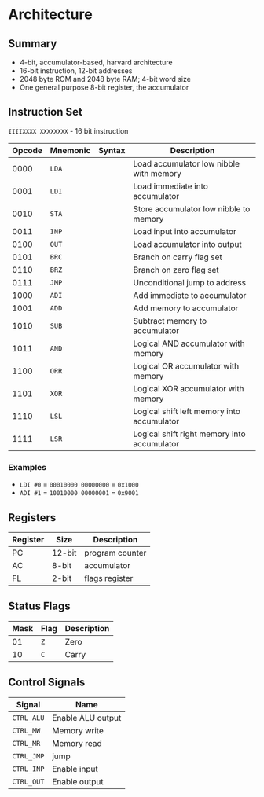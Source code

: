 # Architecture

## Summary

- 4-bit, accumulator-based, harvard architecture
- 16-bit instruction, 12-bit addresses
- 2048 byte ROM and 2048 byte RAM; 4-bit word size
- One general purpose 8-bit register, the accumulator

## Instruction Set

`IIIIXXXX XXXXXXXX` - 16 bit instruction

| Opcode | Mnemonic | Syntax | Description |
| ------ | -------- | ------ | ----------- |
| 0000   | `LDA`    |        | Load accumulator low nibble with memory |
| 0001   | `LDI`    |        | Load immediate into accumulator |
| 0010   | `STA`    |        | Store accumulator low nibble to memory |
| 0011   | `INP`    |        | Load input into accumulator |
| 0100   | `OUT`    |        | Load accumulator into output |
| 0101   | `BRC`    |        | Branch on carry flag set |
| 0110   | `BRZ`    |        | Branch on zero flag set |
| 0111   | `JMP`    |        | Unconditional jump to address |
| 1000   | `ADI`    |        | Add immediate to accumulator |
| 1001   | `ADD`    |        | Add memory to accumulator |
| 1010   | `SUB`    |        | Subtract memory to accumulator |
| 1011   | `AND`    |        | Logical AND accumulator with memory |
| 1100   | `ORR`    |        | Logical OR accumulator with memory |
| 1101   | `XOR`    |        | Logical XOR accumulator with memory |
| 1110   | `LSL`    |        | Logical shift left memory into accumulator |
| 1111   | `LSR`    |        | Logical shift right memory into accumulator |

### Examples

- `LDI #0` = `00010000 00000000` = `0x1000`
- `ADI #1` = `10010000 00000001` = `0x9001`

## Registers

| Register | Size   | Description     |
| -------- | ------ | ---------       |
| PC       | 12-bit | program counter |
| AC       | 8-bit  | accumulator     |
| FL       | 2-bit  | flags register  |

## Status Flags

| Mask | Flag  | Description |
| ---- | ----- | ----------- |
| 01 | `Z`   | Zero |
| 10 | `C`   | Carry |

## Control Signals

| Signal | Name |
| ------ | ---- |
| `CTRL_ALU` | Enable ALU output |
| `CTRL_MW` | Memory write |
| `CTRL_MR` | Memory read  |
| `CTRL_JMP` | jump |
| `CTRL_INP`  | Enable input |
| `CTRL_OUT` | Enable output |
